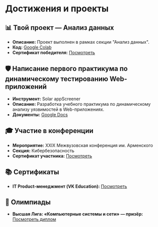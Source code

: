 # Достижения и проекты

## 📊 Твой проект — Анализ данных
- **Описание:** Проект выполнен в рамках секции "Анализ данных".
- **Код:** [Google Colab](https://colab.research.google.com/drive/1JRkJomm6vIvfGsyYDzJmY5MA70QNe48_?usp=sharing)
- **Сертификат победителя:** [Посмотреть](https://disk.yandex.ru/i/z2vlrQmdbz42ZA)

## 🛡️ Написание первого практикума по динамическому тестированию Web-приложений
- **Инструмент:** Solar appScreener
- **Описание:** Разработка учебного практикума по динамическому анализу уязвимостей в Web-приложениях.
- **Документы:** [Google Docs](https://docs.google.com/document/d/1kXoTHU5FG9Dd4QnT3cP4x30tUUR6aQkREC_t_WoC8nE/edit?usp=sharing)

## 🎓 Участие в конференции
- **Мероприятие:** XXIX Межвузовская конференция им. Арменского
- **Секция:** Кибербезопасность
- **Сертификат участника:** [Посмотреть](https://disk.yandex.ru/i/HN1dv80lrId5Jw)

## 📚 Сертификаты

- **IT Product-менеджмент (VK Education):** [Посмотреть](https://disk.yandex.ru/i/BYBesvtLc_SCdg)

## 🏅 Олимпиады

- **Высшая Лига: «Компьютерные системы и сети» — призёр:** [Посмотреть диплом](https://disk.yandex.ru/i/xyABuN2PFHHkrQ)
